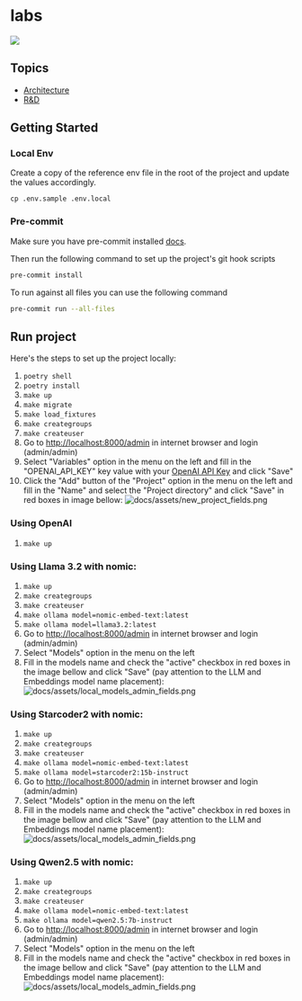 # labs

<img src="https://img.shields.io/badge/runtime_revolution-labs-blue" />

## Topics

- [Architecture](docs/rag.md)
- [R&D](docs/rd.md)

## Getting Started

### Local Env

Create a copy of the reference env file in the root of the project and update the values accordingly.

`cp .env.sample .env.local`

### Pre-commit

Make sure you have pre-commit installed [docs](https://pre-commit.com/).

Then run the following command to set up the project's git hook scripts
```bash
pre-commit install
```

To run against all files you can use the following command
```bash
pre-commit run --all-files
```

## Run project

Here's the steps to set up the project locally:

1. `poetry shell`
2. `poetry install`
3. `make up`
4. `make migrate`
5. `make load_fixtures`
6. `make creategroups`
7. `make createuser`
8. Go to [http://localhost:8000/admin](ttp://localhost:8000/admin) in internet browser and login (admin/admin)
9. Select "Variables" option in the menu on the left and fill in the "OPENAI_API_KEY" key value with your [OpenAI API Key](https://openai.com/index/openai-api/) and click "Save"
10. Click the "Add" button of the "Project" option in the menu on the left and fill in the "Name" and select the "Project directory" and click "Save" in red boxes in image bellow:
   ![docs/assets/new_project_fields.png](new_project_fields.png)



### Using OpenAI

1. `make up`

### Using Llama 3.2 with nomic:

1. `make up`
2. `make creategroups`
3. `make createuser`
4. `make ollama model=nomic-embed-text:latest`
5. `make ollama model=llama3.2:latest`
6. Go to [http://localhost:8000/admin](ttp://localhost:8000/admin) in internet browser and login (admin/admin)
7. Select "Models" option in the menu on the left
8. Fill in the models name and check the "active" checkbox in red boxes in the image bellow and click "Save" (pay attention to the LLM and Embeddings model name placement):
   ![docs/assets/local_models_admin_fields.png](local_models_admin_fields.png)


### Using Starcoder2 with nomic:

1. `make up`
2. `make creategroups`
3. `make createuser`
4. `make ollama model=nomic-embed-text:latest`
5. `make ollama model=starcoder2:15b-instruct`
6. Go to [http://localhost:8000/admin](ttp://localhost:8000/admin) in internet browser and login (admin/admin)
7. Select "Models" option in the menu on the left
8. Fill in the models name and check the "active" checkbox in red boxes in the image bellow and click "Save" (pay attention to the LLM and Embeddings model name placement):
   ![docs/assets/local_models_admin_fields.png](local_models_admin_fields.png)


### Using Qwen2.5 with nomic:

1. `make up`
2. `make creategroups`
3. `make createuser`
4. `make ollama model=nomic-embed-text:latest`
5. `make ollama model=qwen2.5:7b-instruct`
6. Go to [http://localhost:8000/admin](ttp://localhost:8000/admin) in internet browser and login (admin/admin)
7. Select "Models" option in the menu on the left
8. Fill in the models name and check the "active" checkbox in red boxes in the image bellow and click "Save" (pay attention to the LLM and Embeddings model name placement):
   ![docs/assets/local_models_admin_fields.png](local_models_admin_fields.png)
